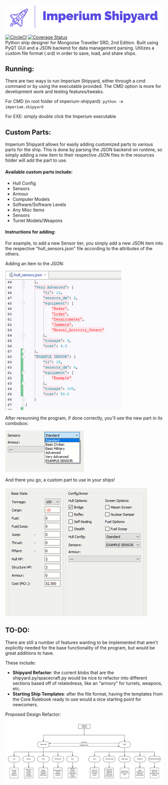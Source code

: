 <img src="images/IS-banner.png" alt="Picture of redesign"></img>

[![CircleCI](https://circleci.com/gh/Milkshak3s/imperium-shipyard.svg?style=svg)](https://circleci.com/gh/Milkshak3s/imperium-shipyard)
[![Coverage Status](https://coveralls.io/repos/github/Milkshak3s/imperium-shipyard/badge.svg?branch=master)](https://coveralls.io/github/Milkshak3s/imperium-shipyard?branch=master)  
Python ship designer for Mongoose Traveller SRD, 2nd Edition. Built using PyQT GUI and a JSON backend for data management
parsing. Utilizes a custom file format (.srd) in order to save, load, and share ships.

## Running:
There are two ways to run Imperium Shipyard, either through a cmd command or by using the executable provided. The CMD 
option is more for development work and testing features/tweaks.

For CMD (in root folder of imperium-shipyard): `python -m imperium.shipyard`

For EXE: simply double click the Imperium executable


## Custom Parts:
Imperium Shipyard allows for easily adding customized parts to various parts for the ship. This is done by parsing the JSON 
backend on runtime, so simply adding a new item to their respective JSON files in the resources folder will add the part to use.

#### Available custom parts include:
<ul>
    <li>Hull Config</li>
    <li>Sensors</li>
    <li>Armour</li>
    <li>Computer Models</li>
    <li>Software/Software Levels</li>
    <li>Any Misc Items</li>
    <li>Sensors</li>
    <li>Turret Models/Weapons</li>
</ul>

#### Instructions for adding:
For example, to add a new Sensor tier, you simply add a new JSON item into the respective "hull_sensors.json" file according to the
attributes of the others.

Adding an item to the JSON:

<img src="images/custom_sensor.PNG" alt="Image of JSON file"></img>

After rereunning the program, if done correctly, you'll see the new part in its combobox:

<img src="images/added_sensor.png" alt="Sensor in ComboBox"></img>

And there you go, a custom part to use in your ships!

<img src="images/custom_stats.PNG" alt="Picture of stats with custom sensor"></img>


## TO-DO:
There are still a number of features wanting to be implemented that aren't explicitly needed for the base functionality
of the program, but would be great additions to have.

These include:
<ul>
    <li><b> Shipyard Refactor</b>: the current blobs that are the shipyard.py/spacecraft.py would be nice to refactor into
    different sections based off of relatedness, like an "armory" for turrets, weapons, etc.</li>
    <li> <b>Starting Ship Templates</b>: after the file format, having the templates from the Core Rulebook ready to use would
    a nice starting point for newcomers.</li>
</ul>

Proposed Design Refactor:

<img src="images/imperium_design.png" alt="Picture of redesign"></img>
